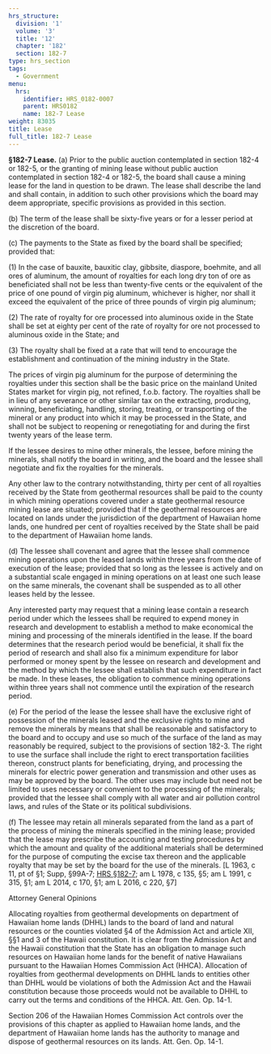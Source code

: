 ```yaml
---
hrs_structure:
  division: '1'
  volume: '3'
  title: '12'
  chapter: '182'
  section: 182-7
type: hrs_section
tags:
  - Government
menu:
  hrs:
    identifier: HRS_0182-0007
    parent: HRS0182
    name: 182-7 Lease
weight: 83035
title: Lease
full_title: 182-7 Lease
---
```

**§182-7 Lease.** (a) Prior to the public auction contemplated in section 182-4 or 182-5, or the granting of mining lease without public auction contemplated in section 182-4 or 182-5, the board shall cause a mining lease for the land in question to be drawn. The lease shall describe the land and shall contain, in addition to such other provisions which the board may deem appropriate, specific provisions as provided in this section.

(b) The term of the lease shall be sixty-five years or for a lesser period at the discretion of the board.

(c) The payments to the State as fixed by the board shall be specified; provided that:

(1) In the case of bauxite, bauxitic clay, gibbsite, diaspore, boehmite, and all ores of aluminum, the amount of royalties for each long dry ton of ore as beneficiated shall not be less than twenty-five cents or the equivalent of the price of one pound of virgin pig aluminum, whichever is higher, nor shall it exceed the equivalent of the price of three pounds of virgin pig aluminum;

(2) The rate of royalty for ore processed into aluminous oxide in the State shall be set at eighty per cent of the rate of royalty for ore not processed to aluminous oxide in the State; and

(3) The royalty shall be fixed at a rate that will tend to encourage the establishment and continuation of the mining industry in the State.

The prices of virgin pig aluminum for the purpose of determining the royalties under this section shall be the basic price on the mainland United States market for virgin pig, not refined, f.o.b. factory. The royalties shall be in lieu of any severance or other similar tax on the extracting, producing, winning, beneficiating, handling, storing, treating, or transporting of the mineral or any product into which it may be processed in the State, and shall not be subject to reopening or renegotiating for and during the first twenty years of the lease term.

If the lessee desires to mine other minerals, the lessee, before mining the minerals, shall notify the board in writing, and the board and the lessee shall negotiate and fix the royalties for the minerals.

Any other law to the contrary notwithstanding, thirty per cent of all royalties received by the State from geothermal resources shall be paid to the county in which mining operations covered under a state geothermal resource mining lease are situated; provided that if the geothermal resources are located on lands under the jurisdiction of the department of Hawaiian home lands, one hundred per cent of royalties received by the State shall be paid to the department of Hawaiian home lands.

(d) The lessee shall covenant and agree that the lessee shall commence mining operations upon the leased lands within three years from the date of execution of the lease; provided that so long as the lessee is actively and on a substantial scale engaged in mining operations on at least one such lease on the same minerals, the covenant shall be suspended as to all other leases held by the lessee.

Any interested party may request that a mining lease contain a research period under which the lessees shall be required to expend money in research and development to establish a method to make economical the mining and processing of the minerals identified in the lease. If the board determines that the research period would be beneficial, it shall fix the period of research and shall also fix a minimum expenditure for labor performed or money spent by the lessee on research and development and the method by which the lessee shall establish that such expenditure in fact be made. In these leases, the obligation to commence mining operations within three years shall not commence until the expiration of the research period.

(e) For the period of the lease the lessee shall have the exclusive right of possession of the minerals leased and the exclusive rights to mine and remove the minerals by means that shall be reasonable and satisfactory to the board and to occupy and use so much of the surface of the land as may reasonably be required, subject to the provisions of section 182-3\. The right to use the surface shall include the right to erect transportation facilities thereon, construct plants for beneficiating, drying, and processing the minerals for electric power generation and transmission and other uses as may be approved by the board. The other uses may include but need not be limited to uses necessary or convenient to the processing of the minerals; provided that the lessee shall comply with all water and air pollution control laws, and rules of the State or its political subdivisions.

(f) The lessee may retain all minerals separated from the land as a part of the process of mining the minerals specified in the mining lease; provided that the lease may prescribe the accounting and testing procedures by which the amount and quality of the additional materials shall be determined for the purpose of computing the excise tax thereon and the applicable royalty that may be set by the board for the use of the minerals. [L 1963, c 11, pt of §1; Supp, §99A-7; [HRS §182-7](/title-12/chapter-182/section-182-7/); am L 1978, c 135, §5; am L 1991, c 315, §1; am L 2014, c 170, §1; am L 2016, c 220, §7]

Attorney General Opinions

Allocating royalties from geothermal developments on department of Hawaiian home lands (DHHL) lands to the board of land and natural resources or the counties violated §4 of the Admission Act and article XII, §§1 and 3 of the Hawaii constitution. It is clear from the Admission Act and the Hawaii constitution that the State has an obligation to manage such resources on Hawaiian home lands for the benefit of native Hawaiians pursuant to the Hawaiian Homes Commission Act (HHCA). Allocation of royalties from geothermal developments on DHHL lands to entities other than DHHL would be violations of both the Admission Act and the Hawaii constitution because those proceeds would not be available to DHHL to carry out the terms and conditions of the HHCA. Att. Gen. Op. 14-1.

Section 206 of the Hawaiian Homes Commission Act controls over the provisions of this chapter as applied to Hawaiian home lands, and the department of Hawaiian home lands has the authority to manage and dispose of geothermal resources on its lands. Att. Gen. Op. 14-1.